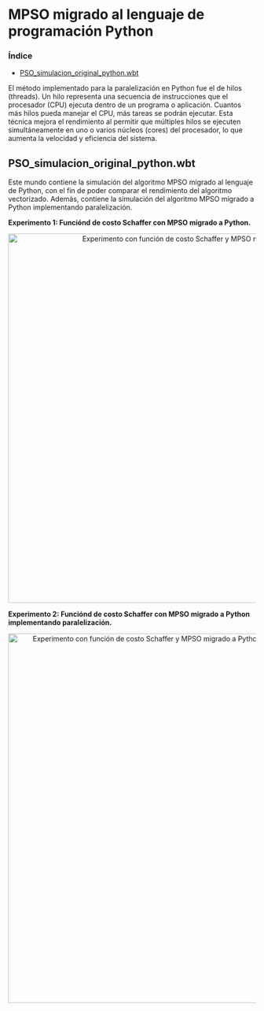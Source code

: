 # MPSO migrado al lenguaje de programación Python

### Índice
- [PSO_simulacion_original_python.wbt](#pso_simulacion_original_pythonwbt)

El método implementado para la paralelización en Python fue el de hilos (threads). Un hilo representa una secuencia de instrucciones que el procesador (CPU) ejecuta dentro de un programa o aplicación. Cuantos más hilos pueda manejar el CPU, más tareas se podrán ejecutar. Esta técnica mejora el rendimiento al permitir que múltiples hilos se ejecuten simultáneamente en uno o varios núcleos (cores) del procesador, lo que aumenta la velocidad y eficiencia del sistema.

## PSO_simulacion_original_python.wbt
Este mundo contiene la simulación del algoritmo MPSO migrado al lenguaje de Python, con el fin de poder comparar el rendimiento del algoritmo vectorizado. Además, contiene la simulación del algoritmo MPSO migrado a Python implementando paralelización.

**Experimento 1: Funciónd de costo Schaffer con MPSO migrado a Python.**
<br><div align="center">
    <img src="Figuras/mpso_py_schaffer.gif" width="750" height="auto" alt="Experimento con función de costo Schaffer y MPSO migrado a Python"><br>
</div>

**Experimento 2: Funciónd de costo Schaffer con MPSO migrado a Python implementando paralelización.**
<br><div align="center">
    <img src="Figuras/mpso_py_paral_schaffer.gif" width="750" height="auto" alt="Experimento con función de costo Schaffer y MPSO migrado a Python implementando paralelización"><br>
</div>
